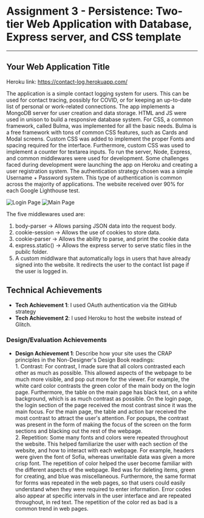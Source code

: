 Assignment 3 - Persistence: Two-tier Web Application with Database, Express server, and CSS template
===
---

## Your Web Application Title

Heroku link: https://contact-log.herokuapp.com/

The application is a simple contact logging system for users. This can be used for contact tracing, possibly for COVID, or for keeping an up-to-date list of personal or work-related connections. The app implements a MongoDB server for user creation and data storage. HTML and JS were used in unison to build a responsive database system. For CSS, a common framework, called Bulma, was implemented for all the basic needs. Bulma is a free framework with tons of common CSS features, such as Cards and Modal screens. Custom CSS was added to implement the proper Fonts and spacing required for the interface. Furthermore, custom CSS was used to implement a counter for textarea inputs. To run the server, Node, Express, and common middlewares were used for development. Some challenges faced during development were launching the app on Heroku and creating a user registration system. The authentication strategy chosen was a simple Username + Password system. This type of authentication is common across the majority of applications. The website received over 90% for each Google Lighthouse test.  

![Login Page](https://user-images.githubusercontent.com/62816869/133960311-bd836925-5e21-4af7-969c-cd6d944f8381.JPG)
![Main Page](https://user-images.githubusercontent.com/62816869/133960248-62f4ea72-c505-48d7-8157-afe96c22caac.JPG)


The five middlewares used are:
1. body-parser -> Allows parsing JSON data into the request body.
2. cookie-session -> Allows the use of cookies to store data.
3. cookie-parser -> Allows the ability to parse, and print the cookie data
4. express.static() -> Allows the express server to serve static files in the pubilc folder.
5. A custom middlware that automatically logs in users that have already signed into the website. It redirects the user to the contact list page if the user is logged in.

## Technical Achievements
- **Tech Achievement 1**: I used OAuth authentication via the GitHub strategy
- **Tech Achievement 2**: I used Heroku to host the website instead of Glitch.

### Design/Evaluation Achievements
- **Design Achievement 1**: Describe how your site uses the CRAP principles in the Non-Designer's Design Book readings:  
      1.     Contrast: For contrast, I made sure that all colors contrasted each other as much as possible. This allowed aspects of the webpage to be much more visible, and pop                out more for the viewer. For example, the white card color contrasts the green color of the main body on the login page. Furthermore, the table on the                            main page has black text, on a white background, which is as much contrast as possible. On the login page, the login section of the page received the                            most contrast since it was the main focus. For the main page, the table and action bar received the most contrast to attract the user's attention.                                For popups, the contrast was present in the form of making the focus of the screen on the form sections and blacking out the rest of the webpage.   
      2.     Repetition: Some many fonts and colors were repeated throughout the website. This helped familiarize the user with each section of the website, and how to interact                with each webpage. For example, headers were given the font of Sofia, whereas unwritable data was given a more crisp font. The repetition of color helped the user                become familiar with the different aspects of the webpage. Red was for deleting items, green for creating, and blue was miscellaneous. Furthermore, the same                      format for forms was repeated in the web pages, so that users could easily understand when they were required to enter information. Error codes also appear at                    specific intervals in the user interface and are repeated throughout, in red text. The repetition of the color red as bad is a common trend in web pages. 
        
